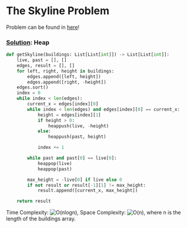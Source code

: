 # The Skyline Problem

Problem can be found in [here](https://leetcode.com/problems/the-skyline-problem/)!

### [Solution](/Heap/218-TheSkylineProblem/solution.py): Heap

```python
def getSkyline(buildings: List[List[int]]) -> List[List[int]]:
    live, past = [], []
    edges, result = [], []
    for left, right, height in buildings:
        edges.append([left, height])
        edges.append([right, -height])
    edges.sort()
    index = 0
    while index < len(edges):
        current_x = edges[index][0]
        while index < len(edges) and edges[index][0] == current_x:
            height = edges[index][1]
            if height > 0:
                heappush(live, -height)
            else:
                heappush(past, height)

            index += 1

        while past and past[0] == live[0]:
            heappop(live)
            heappop(past)

        max_height = -live[0] if live else 0
        if not result or result[-1][1] != max_height:
            result.append([current_x, max_height])

    return result
```


Time Complexity: ![O(nlogn)](<https://latex.codecogs.com/svg.image?\inline&space;O(nlogn)>), Space Complexity: ![O(n)](<https://latex.codecogs.com/svg.image?\inline&space;O(n)>), where n is the length of the buildings array.
